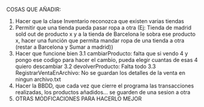 COSAS QUE AÑADIR:
 1. Hacer que la clase Inventario reconozca que existen varias tiendas
 2. Permitir que una tienda pueda pasar ropa a otra
      (Ej: Tienda de madrid sold out de producto x y a la tienda de Barcelona le sobra ese producto x,
      hacer una función que permita mandar ropa de una tienda a otra (restar a Barcelona y Sumar a madrid))
 3. Hacer que funcione bien
      3.1    cambiarProducto: falta que si vendo 4 y pongo ese codigo para hacer el cambio, pueda elegir cuantas de esas 4 quiero descambiar
      3.2    devolverProducto: Falta todo
      3.3    RegistrarVentaEnArchivo: No se guardan los detalles de la venta en ningun archivo.txt
 4. Hacer la BBDD, que cada vez que cierre el programa las transacciones realizadas, los productos añadidos... se guarden de una sesion a otra
 5. OTRAS MODFICACIONES PARA HACERLO MEJOR
